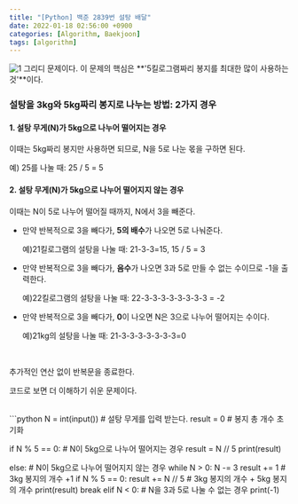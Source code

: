 ```yaml
---
title: "[Python] 백준 2839번 설탕 배달"
date: 2022-01-18 02:56:00 +0900
categories: [Algorithm, Baekjoon]
tags: [algorithm]
---
```


![1](https://github.com/hannixxxoh/hannixxxoh/assets/91474981/00c2a36d-8e88-4dd2-9701-f659fb41d5eb)
그리디 문제이다. 이 문제의 핵심은 **'5킬로그램짜리 봉지를 최대한 많이 사용하는 것'**이다.

### 설탕을 3kg와 5kg짜리 봉지로 나누는 방법: 2가지 경우

#### 1. 설탕 무게(N)가 5kg으로 나누어 떨어지는 경우

이때는 5kg짜리 봉지만 사용하면 되므로, N을 5로 나눈 몫을 구하면 된다.

예) 25를 나눌 때:  25 / 5 =  5

#### 2. 설탕 무게(N)가 5kg으로 나누어 떨어지지 않는 경우

이때는 N이 5로 나누어 떨어질 때까지, N에서 3을 빼준다.

* 만약 반복적으로 3을 빼다가, **5의 배수**가 나오면 5로 나눠준다.

    예)21킬로그램의 설탕을 나눌 때: 21-3-3=15, 15 / 5 = 3

* 만약 반복적으로 3을 빼다가, **음수**가 나오면 3과 5로 만들 수 없는 수이므로 -1을 출력한다.

    예)22킬로그램의 설탕을 나눌 때: 22-3-3-3-3-3-3-3-3 = -2

* 만약 반복적으로 3을 빼다가, **0**이 나오면 N은 3으로 나누어 떨어지는 수이다.

    예)21kg의 설탕을 나눌 때: 21-3-3-3-3-3-3-3=0

<br>

추가적인 연산 없이 반복문을 종료한다. 

코드로 보면 더 이해하기 쉬운 문제이다.

<br>
```python
N = int(input()) # 설탕 무게를 입력 받는다.
result = 0 # 봉지 총 개수 초기화


if N % 5 == 0: # N이 5kg으로 나누어 떨어지는 경우
    result = N // 5
    print(result)

else: # N이 5kg으로 나누어 떨어지지 않는 경우
    while N > 0: 
        N -= 3
        result += 1 # 3kg 봉지의 개수 +1
        if N % 5 == 0:
            result += N // 5 # 3kg 봉지의 개수 + 5kg 봉지의 개수
            print(result)
            break
        elif N < 0: # N을 3과 5로 나눌 수 없는 경우
            print(-1)
```